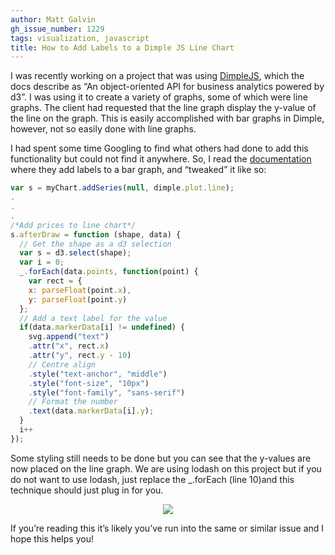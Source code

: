 ```yaml
---
author: Matt Galvin
gh_issue_number: 1229
tags: visualization, javascript
title: How to Add Labels to a Dimple JS Line Chart
---
```


I was recently working on a project that was using [DimpleJS](http://dimplejs.org/), which the docs describe as “An object-oriented API for business analytics powered by d3”. I was using it to create a variety of graphs, some of which were line graphs. The client had requested that the line graph display the y-value of the line on the graph. This is easily accomplished with bar graphs in Dimple, however, not so easily done with line graphs.

I had spent some time Googling to find what others had done to add this functionality but could not find it anywhere. So, I read the [documentation](http://dimplejs.org/advanced_examples_viewer.html?id=advanced_custom_styling) where they add labels to a bar graph, and “tweaked” it like so:

```javascript
var s = myChart.addSeries(null, dimple.plot.line);
.
.
.
/*Add prices to line chart*/
s.afterDraw = function (shape, data) {
  // Get the shape as a d3 selection
  var s = d3.select(shape);
  var i = 0;
  _.forEach(data.points, function(point) {
    var rect = {
    x: parseFloat(point.x),
    y: parseFloat(point.y)
  };
  // Add a text label for the value
  if(data.markerData[i] != undefined) {
    svg.append("text")
    .attr("x", rect.x)
    .attr("y", rect.y - 10)
    // Centre align
    .style("text-anchor", "middle")
    .style("font-size", "10px")
    .style("font-family", "sans-serif")
    // Format the number
    .text(data.markerData[i].y);
  }
  i++
});
```

Some styling still needs to be done but you can see that the y-values are now placed on the line graph. We are using lodash on this project but if you do not want to use lodash, just replace the _.forEach (line 10)and this technique should just plug in for you.

<div class="separator" style="clear: both; text-align: center;"><a href="/blog/2016/05/17/how-to-add-labels-to-dimple-js-line/image-0.png" imageanchor="1" style="margin-left: 1em; margin-right: 1em;"><img border="0" src="/blog/2016/05/17/how-to-add-labels-to-dimple-js-line/image-0.png"/></a></div>

If you’re reading this it’s likely you’ve run into the same or similar issue and I hope this helps you!
